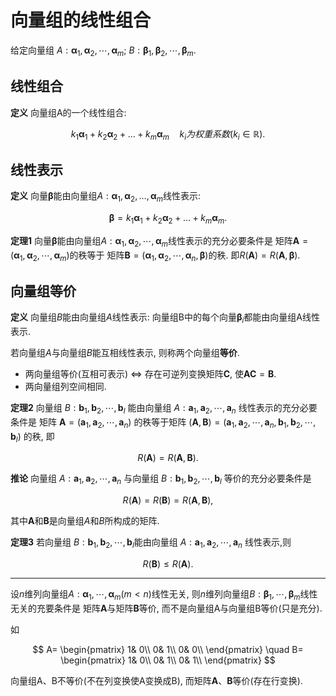 # 向量组的线性组合

给定向量组
$A:\pmb{\alpha}_1, \pmb{\alpha}_2, \cdots, \pmb{\alpha}_m$;
$B:\pmb{\beta}_1, \pmb{\beta}_2, \cdots, \pmb{\beta}_m$.

## 线性组合

<b>定义</b>
向量组A的一个线性组合:

$$k_1\pmb{\alpha}_1+k_2\pmb{\alpha}_2+\dots+k_m\pmb{\alpha}_m \quad k_i为权重系数( k_i \in \mathbb{R} ).$$

## 线性表示

<b>定义</b>
向量$\pmb{\beta}$能由向量组$A:\pmb{\alpha}_1, \pmb{\alpha}_2, \dots, \pmb{\alpha}_m$线性表示:

$$
\pmb{\beta}=k_1\pmb{\alpha}_1+k_2\pmb{\alpha}_2+\dots+k_m\pmb{\alpha}_m.
$$

**定理1**
向量$\pmb{\beta}$能由向量组$A:\pmb{\alpha}_1,\pmb{\alpha}_2,\cdots,\pmb{\alpha}_m$线性表示的充分必要条件是
矩阵$\pmb{A}=(\pmb{\alpha}_1,\pmb{\alpha}_2,\cdots,\pmb{\alpha}_m)$的秩等于
矩阵$\pmb{B}=(\pmb{\alpha}_1,\pmb{\alpha}_2,\cdots,\pmb{\alpha}_n,\pmb{\beta})$的秩.
即$R(\pmb{A})=R(\pmb{A},\pmb{\beta})$.

## 向量组等价

<b>定义</b>
向量组$B$能由向量组$A$线性表示: 向量组B中的每个向量$\pmb{\beta}_i$都能由向量组A线性表示.

若向量组$A$与向量组$B$能互相线性表示, 则称两个向量组**等价**.

- 两向量组等价(互相可表示) $\iff$ 存在可逆列变换矩阵$\pmb{C}$, 使$\pmb{AC} = \pmb{B}$.
- 两向量组列空间相同.

<b>定理2</b>
向量组 $B:\pmb{b}_1,\pmb{b}_2,\cdots,\pmb{b}_l$ 能由向量组 $A:\pmb{a}_1,\pmb{a}_2,\cdots,\pmb{a}_n$ 线性表示的充分必要条件是
矩阵 $\pmb{A}=(\pmb{a}_1,\pmb{a}_2,\cdots,\pmb{a}_n)$ 的秩等于矩阵 $(\pmb{A},\pmb{B})=(\pmb{a}_1,\pmb{a}_2,\cdots,\pmb{a}_n,\pmb{b}_1,\pmb{b}_2,\cdots,\pmb{b}_l)$ 的秩, 即

$$
R(\pmb{A})=R(\pmb{A},\pmb{B}).
$$

<b>推论</b>
向量组 $A:\pmb{a}_1,\pmb{a}_2,\cdots,\pmb{a}_n$ 与向量组 $B:\pmb{b}_1,\pmb{b}_2,\cdots,\pmb{b}_l$ 等价的充分必要条件是

$$
R(\pmb{\pmb{A}})=R(\pmb{\pmb{B}})=R(\pmb{\pmb{A}},\pmb{\pmb{B}}),
$$

其中$\pmb{\pmb{A}}$和$\pmb{\pmb{B}}$是向量组$A$和$B$所构成的矩阵.

<b>定理3</b>
若向量组 $B:\pmb{b}_1,\pmb{b}_2,\cdots,\pmb{b}_l$能由向量组 $A:\pmb{a}_1,\pmb{a}_2,\cdots,\pmb{a}_n$ 线性表示,则

$$
R(\pmb{B}) \leqslant R(\pmb{A}).
$$

---

设$n$维列向量组$A:\pmb\alpha_1,\cdots,\pmb{\alpha}_m(m<n)$线性无关,
则$n$维列向量组$B:\pmb\beta_1,\cdots,\pmb{\beta}_m$线性无关的充要条件是
矩阵$\pmb{A}$与矩阵$\pmb{B}$等价, 而不是向量组A与向量组B等价(只是充分).

如

$$
A=
\begin{pmatrix}
	1& 0\\
	0& 1\\
	0& 0\\
\end{pmatrix} \quad
B=
\begin{pmatrix}
	1& 0\\
	0& 1\\
	0& 1\\
\end{pmatrix}
$$

向量组A、B不等价(不在列变换使A变换成B), 而矩阵$\pmb{A}$、$\pmb{B}$等价(存在行变换).
